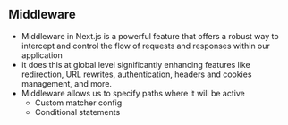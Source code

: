 ## Middleware

- Middleware in Next.js is a powerful feature that offers a robust way to intercept and control the flow of requests and responses within our application
- it does this at global level significantly enhancing features like redirection, URL rewrites, authentication, headers and cookies management, and more.
- Middleware allows us to specify paths where it will be active
  - Custom matcher config
  - Conditional statements
